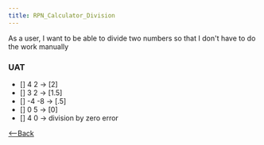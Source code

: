 ```yaml
---
title: RPN_Calculator_Division
---
```

As a user, I want to be able to divide two numbers so that I don't have to do the work manually

### UAT
* [] 4 <enter> 2 <divide> -> [2]
* [] 3 <enter> 2 <divide> -> [1.5]
* [] -4 <enter> -8 <divide> -> [.5]
* [] 0 <enter> 5 <divide> -> [0]
* [] 4 <enter> 0 <divide> -> division by zero error

[<--Back]({{_site.pagesurl}}/RPN_Calculator)
